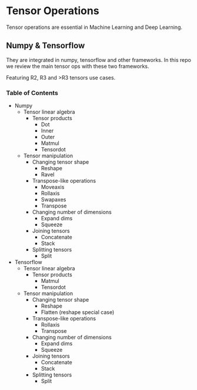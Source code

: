 # Tensor Operations

Tensor operations are essential in Machine Learning and Deep Learning.

## Numpy & Tensorflow

They are integrated in numpy, tensorflow and other frameworks. In this repo we review the main tensor ops with these two frameworks. 

Featuring R2, R3 and >R3 tensors use cases.

### Table of Contents

- Numpy
	- Tensor linear algebra
		- Tensor products
			- Dot
			- Inner
			- Outer
			- Matmul
			- Tensordot
	- Tensor manipulation
		- Changing tensor shape
			- Reshape
			- Ravel
		- Transpose-like operations
			- Moveaxis
			- Rollaxis
			- Swapaxes
			- Transpose
		- Changing number of dimensions
			- Expand dims
			- Squeeze
		- Joining tensors
			- Concatenate
			- Stack
		- Splitting tensors
			- Split
- Tensorflow
	- Tensor linear algebra
		- Tensor products
			- Matmul
			- Tensordot
	- Tensor manipulation
		- Changing tensor shape
			- Reshape
			- Flatten (reshape special case)
		- Transpose-like operations
			- Rollaxis
			- Transpose
		- Changing number of dimensions
			- Expand dims
			- Squeeze
		- Joining tensors
			- Concatenate
			- Stack
		- Splitting tensors
			- Split